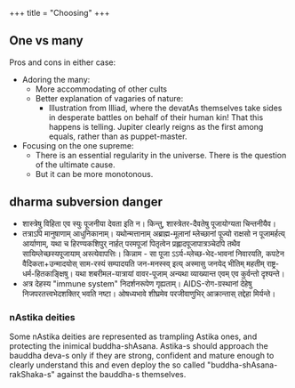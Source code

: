+++
title = "Choosing"
+++

## One vs many
Pros and cons in either case:

- Adoring the many:
  - More accommodating of other cults
  - Better explanation of vagaries of nature:
      - Illustration from Illiad, where the devatAs themselves take sides in desperate battles on behalf of their human kin! That this happens is telling. Jupiter clearly reigns as the first among equals, rather than as puppet-master.
- Focusing on the one supreme:
    - There is an essential regularity in the universe. There is the question of the ultimate cause.
    - But it can be more monotonous.

## dharma subversion danger
- शास्त्रेषु विहिता एव स्युः पूजनीया देवता इति न। किन्तु, शास्त्रेतर-दैवतेषु पूजायोग्यता चिन्तनीयैव।
- तत्राऽपि मानुषाणाम् आधुनिकानाम्। यथोन्मत्तानाम् अब्राह्म\-मूलानां म्लेच्छानां पूज्यो राक्षसो न पूजामर्हत्य् आर्याणाम्, यथा च हिरण्यकशिपुर् नार्हत् परमपूजां पितृत्वेन प्रह्लादपूजापात्रञ्चेदपि तथैव सायिम्लेच्छस्यपूजायाम् अस्त्येवापत्तिः। किन्नाम \- सा पूजा ऽऽर्य-म्लेच्छ-भेद-भावनां निवारयति, कपटेन वैदिकता+उन्मादयोस् साम-रस्यं सम्पादयति जन-मनस्स्व् इत्य् अस्मासु जनयेद् भीतिम् महतीम् राष्ट्र-धर्म-हितकाङ्क्षिषु। यथा शबरीमल-यात्रायां वावर-पूजाम् अन्यथा व्याख्यान्त एवम् एव कुर्वन्तो दृश्यन्ते।
- अत्र देहस्य "immune system" निदर्शनरूपेण गृह्यताम्। AIDS-रोग-ग्रस्थानां देहेषु निजपरतत्त्वभेदशक्तिर् भवति नष्टा। ओषध्यभावे शीघ्रमेव परजीवाणुभिर् आक्रान्तास् तद्देहा मिर्यन्ते।

### nAstika deities
Some nAstika deities are represented as trampling Astika ones, and protecting the inimical buddha-shAsana. Astika-s should approach the bauddha deva-s only if  they are strong, confident and mature enough to clearly understand this and even deploy the so called "buddha-shAsana-rakShaka-s" against the bauddha-s themselves.